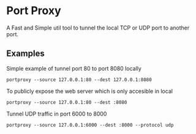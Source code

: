 # Port Proxy

A Fast and Simple util tool to tunnel the local TCP or UDP port to another port. 

## Examples

Simple example of tunnel port 80 to port 8080 locally
```
portproxy --source 127.0.0.1:80 --dest 127.0.0.1:8080
```

To publicly expose the web server which is only accesible in local
```
portproxy --source 127.0.0.1:80 --dest :8080
```

Tunnel UDP traffic in port 6000 to 8000
```
portproxy --source 127.0.0.1:6000 --dest :8000 --protocol udp
```
